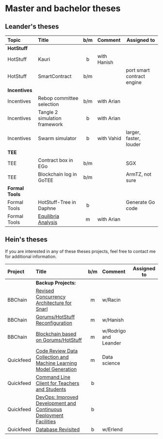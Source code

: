 # Master and bachelor theses

## Leander's theses
| Topic            | Title                                         |  b/m  | Comment     | Assigned to                |
| :--------------- | :-------------------------------------------- | :---: | :---------- | -------------------------- |
| **HotStuff**     |                                               |       |             |                            |
| HotStuff         | Kauri                                         |   b   | with Hanish |                            |
| HotStuff         | SmartContract                                 |  b/m  |             | port smart contract engine |
| **Incentives**   |                                               |       |             |                            |
| Incentives       | Rebop committee selection                     |  b/m  | with Arian  |                            |
| Incentives       | Tangle 2 simulation framework                 |   b   | with Arian  |                            |
| Incentives       | Swarm simulator                               |   b   | with Vahid  | larger, faster, louder     |
| **TEE**          |                                               |       |             |                            |
| TEE              | Contract box in EGo                           |  b/m  |             | SGX                        |
| TEE              | Blockchain log in GoTEE                       |  b/m  |             | ArmTZ, not sure            |
| **Formal Tools** |                                               |       |             |                            |
| Formal Tools     | HotStuff-Tree in Daphne                       |   b   |             | Generate Go code           |
| Formal Tools     | [Equilibria Analysis](equilibria-analysis.md) |   m   | with Arian  |                            |



## Hein's theses

If you are interested in any of these theses projects, feel free to contact me for additional information.

| Project   | Title                                                                                             |  b/m  | Comment               | Assigned to |
| :-------- | :------------------------------------------------------------------------------------------------ | :---: | :-------------------- | ----------- |
|           | **Backup Projects:**                                                                              |       |                       |             |
| BBChain   | [Revised Concurrency Architecture for Snarl](snarl-concurrency-arch.md)                           |   m   | w/Racin               |             |
| BBChain   | [Gorums/HotStuff Reconfiguration](gorums-hotstuff-reconfig.md)                                    |   m   | w/Hanish              |             |
| BBChain   | [Blockchain based on Gorums/HotStuff](bbchain-block.md)                                           |   m   | w/Rodrigo and Leander |             |
| Quickfeed | [Code Review Data Collection and Machine Learning Model Generation](quickfeed-codereview-data.md) |   m   | Data science          |             |
| Quickfeed | [Command Line Client for Teachers and Students](quickfeed-cli.md)                                 |   b   |                       |             |
| Quickfeed | [DevOps: Improved Development and Continuous Deployment Facilities](quickfeed-devops.md)          |   b   |                       |             |
| Quickfeed | [Database Revisited](quickfeed-db.md)                                                             |   b   | w/Erlend              |             |
